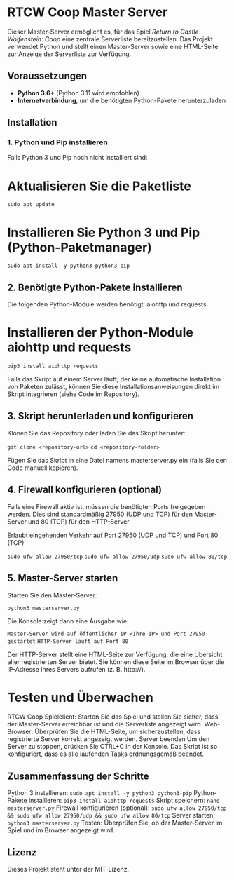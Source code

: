 # RTCW Coop Master Server

Dieser Master-Server ermöglicht es, für das Spiel *Return to Castle Wolfenstein: Coop* eine zentrale Serverliste bereitzustellen. Das Projekt verwendet Python und stellt einen Master-Server sowie eine HTML-Seite zur Anzeige der Serverliste zur Verfügung.

## Voraussetzungen

- **Python 3.6+** (Python 3.11 wird empfohlen)
- **Internetverbindung**, um die benötigten Python-Pakete herunterzuladen

## Installation

### 1. Python und Pip installieren

Falls Python 3 und Pip noch nicht installiert sind:

# Aktualisieren Sie die Paketliste
```sudo apt update```

# Installieren Sie Python 3 und Pip (Python-Paketmanager)
```sudo apt install -y python3 python3-pip```


## 2. Benötigte Python-Pakete installieren
Die folgenden Python-Module werden benötigt: aiohttp und requests.

# Installieren der Python-Module aiohttp und requests
```pip3 install aiohttp requests```

Falls das Skript auf einem Server läuft, der keine automatische Installation von Paketen zulässt, können Sie diese Installationsanweisungen direkt im Skript integrieren (siehe Code im Repository).

## 3. Skript herunterladen und konfigurieren
Klonen Sie das Repository oder laden Sie das Skript herunter:

```git clone <repository-url>```
```cd <repository-folder>```

Fügen Sie das Skript in eine Datei namens masterserver.py ein (falls Sie den Code manuell kopieren).

## 4. Firewall konfigurieren (optional)

Falls eine Firewall aktiv ist, müssen die benötigten Ports freigegeben werden. 
Dies sind standardmäßig 27950 (UDP und TCP) für den Master-Server und 80 (TCP) für den HTTP-Server.


Erlaubt eingehenden Verkehr auf Port 27950 (UDP und TCP) und Port 80 (TCP)

```sudo ufw allow 27950/tcp```
```sudo ufw allow 27950/udp```
```sudo ufw allow 80/tcp```

## 5. Master-Server starten

Starten Sie den Master-Server:

```python3 masterserver.py```

Die Konsole zeigt dann eine Ausgabe wie:

```Master-Server wird auf öffentlicher IP <Ihre IP> und Port 27950 gestartet```
```HTTP-Server läuft auf Port 80```

Der HTTP-Server stellt eine HTML-Seite zur Verfügung, die eine Übersicht aller registrierten Server bietet. Sie können diese Seite im Browser über die IP-Adresse Ihres Servers aufrufen (z. B. http://<Ihre IP>).

# Testen und Überwachen
RTCW Coop Spielclient: Starten Sie das Spiel und stellen Sie sicher, dass der Master-Server erreichbar ist und die Serverliste angezeigt wird.
Web-Browser: Überprüfen Sie die HTML-Seite, um sicherzustellen, dass registrierte Server korrekt angezeigt werden.
Server beenden
Um den Server zu stoppen, drücken Sie CTRL+C in der Konsole. Das Skript ist so konfiguriert, dass es alle laufenden Tasks ordnungsgemäß beendet.

## Zusammenfassung der Schritte
Python 3 installieren: ```sudo apt install -y python3 python3-pip```
Python-Pakete installieren: ```pip3 install aiohttp requests```
Skript speichern: ```nano masterserver.py```
Firewall konfigurieren (optional): ```sudo ufw allow 27950/tcp && sudo ufw allow 27950/udp && sudo ufw allow 80/tcp```
Server starten: ```python3 masterserver.py```
Testen: Überprüfen Sie, ob der Master-Server im Spiel und im Browser angezeigt wird.


## Lizenz
Dieses Projekt steht unter der MIT-Lizenz.
